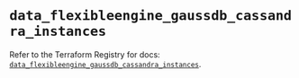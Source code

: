 # `data_flexibleengine_gaussdb_cassandra_instances`

Refer to the Terraform Registry for docs: [`data_flexibleengine_gaussdb_cassandra_instances`](https://registry.terraform.io/providers/flexibleenginecloud/flexibleengine/1.46.0/docs/data-sources/gaussdb_cassandra_instances).
